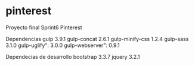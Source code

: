# pinterest
Proyecto  final Sprint6 Pinterest

Dependencias
    gulp 3.9.1
    gulp-concat 2.6.1
    gulp-minify-css 1.2.4
    gulp-sass 3.1.0
    gulp-uglify": 3.0.0 
    gulp-webserver": 0.9.1
  
  Dependecias de desarrollo
    bootstrap 3.3.7
    jquery 3.2.1
  



